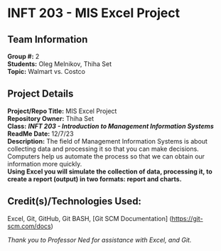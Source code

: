 # INFT 203 - MIS Excel Project

## Team Information
**Group #:** 2 <br/>
**Students:** Oleg Melnikov, Thiha Set <br/>
**Topic:** Walmart vs. Costco

## Project Details
**Project/Repo Title:** MIS Excel Project <br />
**Repository Owner:** Thiha Set <br />
**Class:** ***INFT 203 - Introduction to Management Information Systems*** <br/>
**ReadMe Date:** 12/7/23 <br/>
**Description:** The field of Management Information Systems is about collecting data and processing it so that you can make decisions. Computers help us automate the process so that we can obtain our information more quickly. <br/>
**Using Excel you will simulate the collection of data, processing it, to create a report \(output\) in two formats: report and charts.**

## Credit\(s\)/Technologies Used:
Excel, Git, GitHub, Git BASH, [Git SCM Documentation] (https://git-scm.com/docs)

*Thank you to Professor Ned for assistance with Excel, and Git.*
